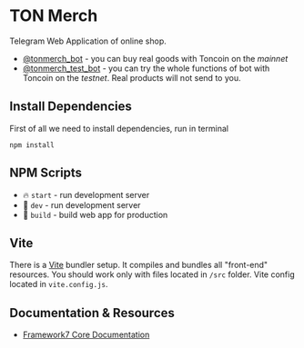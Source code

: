 # TON Merch

Telegram Web Application of online shop.

* [@tonmerch_bot](https://t.me/tonmerch_bot) - you can buy real goods with Toncoin on the *mainnet*
* [@tonmerch_test_bot](https://t.me/tonmerch_test_bot) - you can try the whole functions of bot with Toncoin on the *testnet*. Real products will not send to you.

## Install Dependencies

First of all we need to install dependencies, run in terminal
```
npm install
```

## NPM Scripts

* 🔥 `start` - run development server
* 🔧 `dev` - run development server
* 🔧 `build` - build web app for production

## Vite

There is a [Vite](https://vitejs.dev) bundler setup. It compiles and bundles all "front-end" resources. You should work only with files located in `/src` folder. Vite config located in `vite.config.js`.

## Documentation & Resources

* [Framework7 Core Documentation](https://framework7.io/docs/)